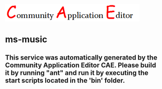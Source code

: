 ![CAE](https://github.com/CAE-Community-Application-Editor/application-113/blob/master/microservice-114/img/logo.png)  

ms-music
===================


This service was automatically generated by the Community Application Editor CAE. Please build it by running "ant" and run it by executing the start scripts located in the 'bin' folder.
---------------

